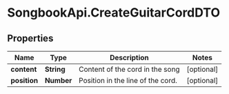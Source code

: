 # SongbookApi.CreateGuitarCordDTO

## Properties
Name | Type | Description | Notes
------------ | ------------- | ------------- | -------------
**content** | **String** | Content of the cord in the song | [optional] 
**position** | **Number** | Position in the line of the cord. | [optional] 


